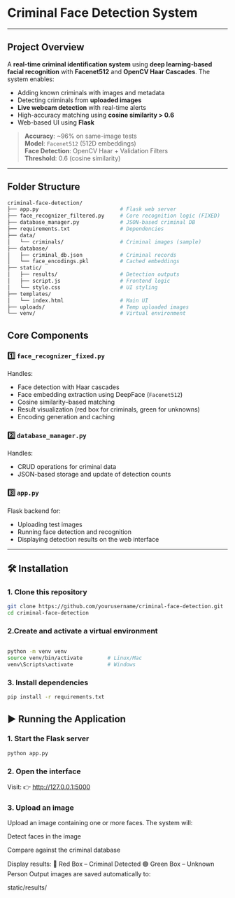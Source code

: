 # Criminal Face Detection System  

---

## Project Overview

A **real-time criminal identification system** using **deep learning-based facial recognition** with **Facenet512** and **OpenCV Haar Cascades**. The system enables:

- Adding known criminals with images and metadata  
- Detecting criminals from **uploaded images**  
- **Live webcam detection** with real-time alerts  
- High-accuracy matching using **cosine similarity > 0.6**  
- Web-based UI using **Flask**

> **Accuracy**: ~96% on same-image tests  
> **Model**: `Facenet512` (512D embeddings)  
> **Face Detection**: OpenCV Haar + Validation Filters  
> **Threshold**: 0.6 (cosine similarity)  

---

## Folder Structure

```bash
criminal-face-detection/
├── app.py                          # Flask web server
├── face_recognizer_filtered.py     # Core recognition logic (FIXED)
├── database_manager.py             # JSON-based criminal DB
├── requirements.txt                # Dependencies
├── data/
│   └── criminals/                  # Criminal images (sample)
├── database/
│   ├── criminal_db.json            # Criminal records
│   └── face_encodings.pkl          # Cached embeddings
├── static/
│   ├── results/                    # Detection outputs
│   ├── script.js                   # Frontend logic
│   └── style.css                   # UI styling
├── templates/
│   └── index.html                  # Main UI
├── uploads/                        # Temp uploaded images
└── venv/                           # Virtual environment

```


## Core Components

### 1️⃣ `face_recognizer_fixed.py`
Handles:
- Face detection with Haar cascades  
- Face embedding extraction using DeepFace (`Facenet512`)  
- Cosine similarity–based matching  
- Result visualization (red box for criminals, green for unknowns)  
- Encoding generation and caching  

### 2️⃣ `database_manager.py`
Handles:
- CRUD operations for criminal data  
- JSON-based storage and update of detection counts  

### 3️⃣ `app.py`
Flask backend for:
- Uploading test images  
- Running face detection and recognition  
- Displaying detection results on the web interface  

---

## 🛠️ Installation

### 1. Clone this repository
```bash
git clone https://github.com/yourusername/criminal-face-detection.git
cd criminal-face-detection
```

### 2.Create and activate a virtual environment
```bash

python -m venv venv
source venv/bin/activate        # Linux/Mac
venv\Scripts\activate           # Windows

```
### 3. Install dependencies
```bash
pip install -r requirements.txt
```

## ▶️ Running the Application

### 1. Start the Flask server
```bash
python app.py
```
### 2. Open the interface

Visit:
👉 http://127.0.0.1:5000

### 3. Upload an image
Upload an image containing one or more faces.
The system will:

Detect faces in the image

Compare against the criminal database

Display results:
🔴 Red Box – Criminal Detected
🟢 Green Box – Unknown Person
Output images are saved automatically to:

static/results/

